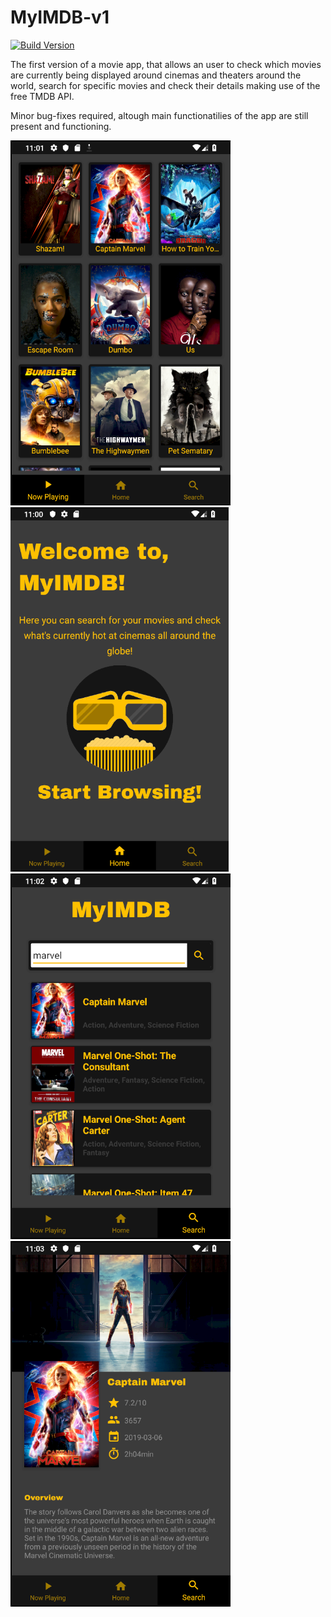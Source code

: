 # MyIMDB-v1
[![Build Version](random)](version)

The first version of a movie app, that allows an user to check which movies are currently being displayed around cinemas and theaters around the world, search for specific movies and check their details making use of the free TMDB API.

Minor bug-fixes required, altough main functionatilies of the app are still present and functioning.

![Now Playing](screens/now_playing_screen.png) 
![Home](screens/home_screen.png) 
![Search](screens/search_screen.png) 
![Details](screens/details_screen.png)


